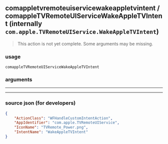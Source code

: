 
## comappletvremoteuiservicewakeappletvintent / comappleTVRemoteUIServiceWakeAppleTVIntent (internally `com.apple.TVRemoteUIService.WakeAppleTVIntent`)

> This action is not yet complete. Some arguments may be missing.



### usage
```
comappleTVRemoteUIServiceWakeAppleTVIntent 
```

### arguments

---



---

### source json (for developers)

```json
{
	"ActionClass": "WFHandleCustomIntentAction",
	"AppIdentifier": "com.apple.TVRemoteUIService",
	"IconName": "TVRemote_Power.png",
	"IntentName": "WakeAppleTVIntent"
}
```
